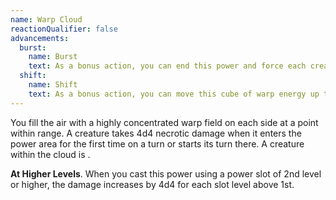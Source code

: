 ```yaml
---
name: Warp Cloud
reactionQualifier: false
advancements:
  burst:
    name: Burst
    text: As a bonus action, you can end this power and force each creature within <me-distance length="5" /> of the cloud to make a Dexterity saving throw. A creature takes 4d4 force damage on a failed save or half as much on a successful one. This damage increases by 4d4 force damage per power level.
  shift:
    name: Shift
    text: As a bonus action, you can move this cube of warp energy up to <me-distance length="10" /> in any direction you choose. It can pass through solid objects, but you can only control it's movement while you have line of sight.
---
```

You fill the air with a highly concentrated warp field <me-distance length="5" /> on each side at a point within range. A creature takes
4d4 necrotic damage when it enters the power area for the first time on a turn or starts its turn there. A creature
within the cloud is <me-condition id="primed" sub="necrotic"/>.

__At Higher Levels__. When you cast this power using a power slot of 2nd level or higher, the damage increases by 4d4
for each slot level above 1st.
